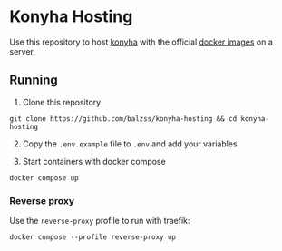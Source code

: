 # Konyha Hosting

Use this repository to host [konyha](https://konyha.xyz) with the official [docker images](https://hub.docker.com/u/konyha) on a server.

## Running

1. Clone this repository

```
git clone https://github.com/balzss/konyha-hosting && cd konyha-hosting
```

2. Copy the `.env.example` file to `.env` and add your variables

3. Start containers with docker compose

```
docker compose up
```

### Reverse proxy

Use the `reverse-proxy` profile to run with traefik:

```
docker compose --profile reverse-proxy up
```
